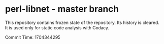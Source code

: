 # perl-libnet - master branch

This repository contains frozen state of the repository.
Its history is cleared. It is used only for static code
analysis with Codacy.

Commit Time: 1704344295